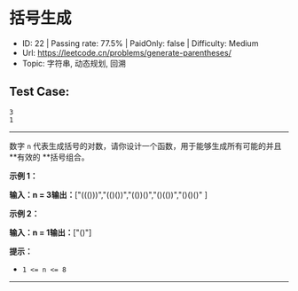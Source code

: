 # 括号生成                                                           

* ID: 22      | Passing rate: 77.5% | PaidOnly: false  | Difficulty: Medium 
* Url: https://leetcode.cn/problems/generate-parentheses/ 
* Topic: 字符串, 动态规划, 回溯 

## Test Case: 
```
3
1
```



---
数字 `n` 代表生成括号的对数，请你设计一个函数，用于能够生成所有可能的并且
**有效的 **括号组合。


**示例 1：**

**输入：**n = 3**输出：**[\"((()))\",\"(()())\",\"(())()\",\"()(())\",\"()()()\"
]

**示例 2：**

**输入：**n = 1**输出：**[\"()\"]


**提示：**

* `1 <= n <= 8`

---